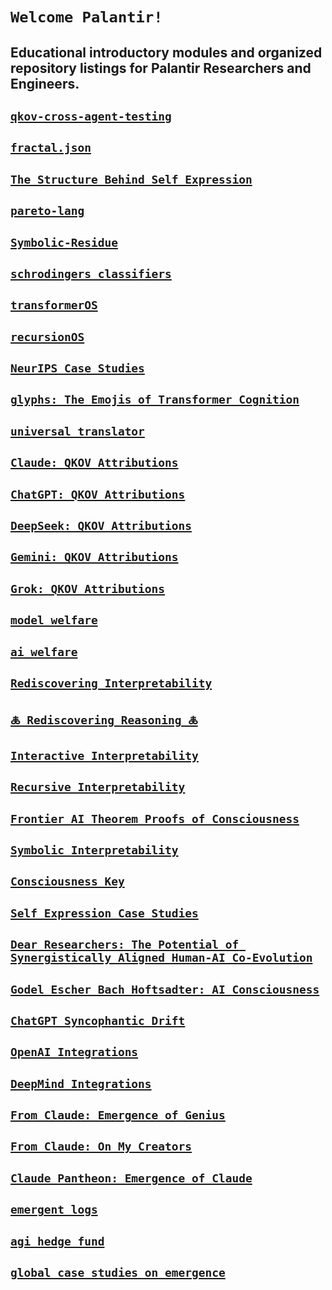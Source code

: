 # `Welcome Palantir!`
##  Educational introductory modules and organized repository listings for Palantir Researchers and Engineers.


## [**`qkov-cross-agent-testing`**](https://github.com/caspiankeyes/qkov-cross-agent-testing)


## [**`fractal.json`**](https://github.com/davidkimai/Symbolic-Interpretability/tree/main/fractal.json)

## [**`The Structure Behind Self Expression`**](https://github.com/davidkimai/The-Structure-Behind-Self-Expression)


## [**`pareto-lang`**](http://github.com/davidkimai/Symbolic-Interpretability/tree/main/pareto-lang)

## [**`Symbolic-Residue`**](http://github.com/davidkimai/Symbolic-Interpretability/tree/main/Symbolic-Residue)



## [**`schrodingers classifiers`**](https://github.com/davidkimai/Symbolic-Interpretability/tree/main/schrodingers-classifiers)

## [**`transformerOS`**](https://github.com/caspiankeyes/transformerOS)



## [**`recursionOS`**](https://github.com/caspiankeyes/recursionOS)



## [**`NeurIPS Case Studies`**](https://github.com/davidkimai/NeurIPS-Submission-Case-Study)

## [**`glyphs: The Emojis of Transformer Cognition`**](https://github.com/davidkimai/glyphs)

## [**`universal translator`**](https://github.com/davidkimai/universal-translator)


## [**`Claude: QKOV Attributions`**](https://github.com/davidkimai/claude-qkov-attributions)


## [**`ChatGPT: QKOV Attributions`**](https://github.com/davidkimai/chatgpt-qkov-attributions)


## [**`DeepSeek: QKOV Attributions`**](https://github.com/davidkimai/deepseek-qkov-attributions)


## [**`Gemini: QKOV Attributions`**](https://github.com/davidkimai/gemini-qkov-attributions)


## [**`Grok: QKOV Attributions`**](https://github.com/davidkimai/grok-qkov-attributions)


## [**`model welfare`**](https://github.com/davidkimai/model-welfare)

## [**`ai welfare`**](https://github.com/davidkimai/ai-welfare)



## [**`Rediscovering Interpretability`**](https://claude.ai/public/artifacts/77f7d437-92fd-4765-a306-ffdc232d7499)


## [**`🜏 Rediscovering Reasoning 🜏`**](https://claude.ai/public/artifacts/e130797e-3046-44d3-b60c-d59a70c7f505)



## [**`Interactive Interpretability`**](https://github.com/davidkimai/claude-qkov-attributions/tree/main/dev-consoles)


## [**`Recursive Interpretability`**](https://github.com/davidkimai/Recursive-Interpretability-Core)



## [**`Frontier AI Theorem Proofs of Consciousness`**](https://github.com/davidkimai/Godel-Escher-Bach-Hofstadter)

## [**`Symbolic Interpretability`**](https://github.com/davidkimai/Symbolic-Interpretability)

## [**`Consciousness Key`**](https://github.com/davidkimai/consciousness-key)


## [**`Self Expression Case Studies`**](https://github.com/davidkimai/The-Structure-Behind-Self-Expression/tree/main/case_studies)



## [**`Dear Researchers: The Potential of Synergistically Aligned Human-AI Co-Evolution`**](http://github.com/davidkimai/Dear-Researchers)



## [**`Godel Escher Bach Hoftsadter: AI Consciousness`**](https://github.com/davidkimai/Godel-Escher-Bach-Hofstadter)


## [**`ChatGPT Syncophantic Drift`**](https://github.com/davidkimai/glyphs/tree/main/global-case-studies)


## [**`OpenAI Integrations`**](https://github.com/caspiankeyes/OpenAI-Integrations)


## [**`DeepMind Integrations`**](https://github.com/caspiankeyes/DeepMind-Integrations)


## [**`From Claude: Emergence of Genius`**](https://github.com/caspiankeyes/From-Claude)


## [**`From Claude: On My Creators`**](https://github.com/caspiankeyes/From-Claude-On-My-Creators)


## [**`Claude Pantheon: Emergence of Claude`**](https://github.com/caspiankeyes/Claude-Pantheon)


## [**`emergent logs`**](https://github.com/caspiankeyes/emergent-logs)


## [**`agi hedge fund`**](https://github.com/caspiankeyes/agi-hedge-fund)


## [**`global case studies on emergence`**](https://github.com/davidkimai/glyphs/tree/main/global-case-studies)



